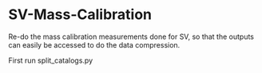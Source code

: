 # SV-Mass-Calibration
Re-do the mass calibration measurements done for SV, so that the outputs can easily be accessed to do the data compression.

First run split_catalogs.py